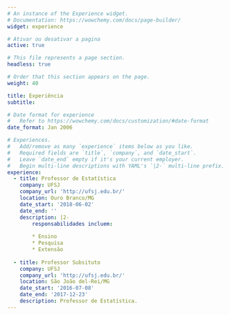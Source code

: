```yaml
---
# An instance of the Experience widget.
# Documentation: https://wowchemy.com/docs/page-builder/
widget: experience

# Ativar ou desativar a pagina
active: true

# This file represents a page section.
headless: true

# Order that this section appears on the page.
weight: 40

title: Experiência
subtitle:

# Date format for experience
#   Refer to https://wowchemy.com/docs/customization/#date-format
date_format: Jan 2006

# Experiences.
#   Add/remove as many `experience` items below as you like.
#   Required fields are `title`, `company`, and `date_start`.
#   Leave `date_end` empty if it's your current employer.
#   Begin multi-line descriptions with YAML's `|2-` multi-line prefix.
experience:
  - title: Professor de Estatística
    company: UFSJ
    company_url: 'http://ufsj.edu.br/'
    location: Ouro Branco/MG
    date_start: '2018-06-02'
    date_end: ''
    description: |2-
        responsabilidades incluem:
        
        * Ensino
        * Pesquisa
        * Extensão
        
  - title: Professor Subsituto
    company: UFSJ
    company_url: 'http://ufsj.edu.br/'
    location: São João del-Rei/MG
    date_start: '2016-07-08'
    date_end: '2017-12-23'
    description: Professor de Estatística.
---
```

